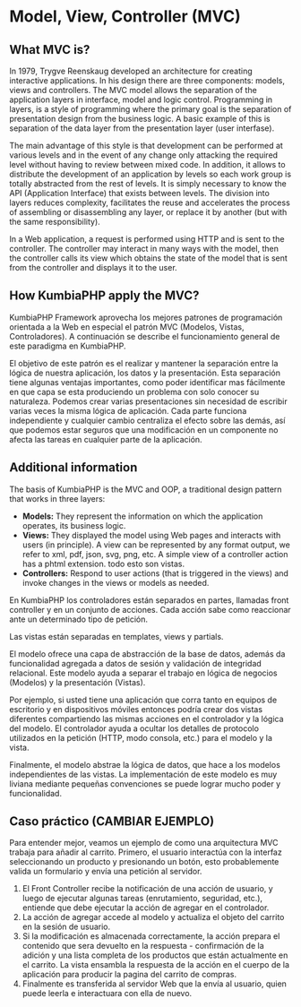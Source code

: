 # Model, View, Controller (MVC)

## What MVC is?

In 1979, Trygve Reenskaug developed an architecture for creating interactive applications. In his design there are three components: models, views and controllers. The MVC model allows the separation of the application layers in interface, model and logic control. Programming in layers, is a style of programming where the primary goal is the separation of presentation design from the business logic. A basic example of this is separation of the data layer from the presentation layer (user interfase).

The main advantage of this style is that development can be performed at various levels and in the event of any change only attacking the required level without having to review between mixed code. In addition, it allows to distribute the development of an application by levels so each work group is totally abstracted from the rest of levels. It is simply necessary to know the API (Application Interface) that exists between levels. The division into layers reduces complexity, facilitates the reuse and accelerates the process of assembling or disassembling any layer, or replace it by another (but with the same responsibility).

In a Web application, a request is performed using HTTP and is sent to the controller. The controller may interact in many ways with the model, then the controller calls its view which obtains the state of the model that is sent from the controller and displays it to the user.

## How KumbiaPHP apply the MVC?

KumbiaPHP Framework aprovecha los mejores patrones de programación orientada a la Web en especial el patrón MVC (Modelos, Vistas, Controladores). A continuación se describe el funcionamiento general de este paradigma en KumbiaPHP.

El objetivo de este patrón es el realizar y mantener la separación entre la lógica de nuestra aplicación, los datos y la presentación. Esta separación tiene algunas ventajas importantes, como poder identificar mas fácilmente en que capa se esta produciendo un problema con solo conocer su naturaleza. Podemos crear varias presentaciones sin necesidad de escribir varias veces la misma lógica de aplicación. Cada parte funciona independiente y cualquier cambio centraliza el efecto sobre las demás, así que podemos estar seguros que una modificación en un componente no afecta las tareas en cualquier parte de la aplicación.

## Additional information

The basis of KumbiaPHP is the MVC and OOP, a traditional design pattern that works in three layers:

- **Models:** They represent the information on which the application operates, its business logic.
- **Views:** They displayed the model using Web pages and interacts with users (in principle). A view can be represented by any format output, we refer to xml, pdf, json, svg, png, etc. A simple view of a controller action has a phtml extension. todo esto son vistas.
- **Controllers:** Respond to user actions (that is triggered in the views) and invoke changes in the views or models as needed.

En KumbiaPHP los controladores están separados en partes, llamadas front controller y en un conjunto de acciones. Cada acción sabe como reaccionar ante un determinado tipo de petición.

Las vistas están separadas en templates, views y partials.

El modelo ofrece una capa de abstracción de la base de datos, además da funcionalidad agregada a datos de sesión y validación de integridad relacional. Este modelo ayuda a separar el trabajo en lógica de negocios (Modelos) y la presentación (Vistas).

Por ejemplo, si usted tiene una aplicación que corra tanto en equipos de escritorio y en dispositivos móviles entonces podría crear dos vistas diferentes compartiendo las mismas acciones en el controlador y la lógica del modelo. El controlador ayuda a ocultar los detalles de protocolo utilizados en la petición (HTTP, modo consola, etc.) para el modelo y la vista.

Finalmente, el modelo abstrae la lógica de datos, que hace a los modelos independientes de las vistas. La implementación de este modelo es muy liviana mediante pequeñas convenciones se puede lograr mucho poder y funcionalidad.

## Caso práctico (CAMBIAR EJEMPLO)

Para entender mejor, veamos un ejemplo de como una arquitectura MVC trabaja para añadir al carrito. Primero, el usuario interactúa con la interfaz seleccionando un producto y presionando un botón, esto probablemente valida un formulario y envía una petición al servidor.

  1. El Front Controller recibe la notificación de una acción de usuario, y luego de ejecutar algunas tareas (enrutamiento, seguridad, etc.), entiende que debe ejecutar la acción de agregar en el controlador.
  2. La acción de agregar accede al modelo y actualiza el objeto del carrito en la sesión de usuario.
  3. Si la modificación es almacenada correctamente, la acción prepara el contenido que sera devuelto en la respuesta - confirmación de la adición y una lista completa de los productos que están actualmente en el carrito. La vista ensambla la respuesta de la acción en el cuerpo de la aplicación para producir la pagina del carrito de compras.
  4. Finalmente es transferida al servidor Web que la envía al usuario, quien puede leerla e interactuara con ella de nuevo.